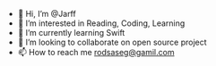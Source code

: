 - 👋 Hi, I’m @Jarff
- 👀 I’m interested in Reading, Coding, Learning
- 🌱 I’m currently learning Swift
- 💞️ I’m looking to collaborate on open source project
- 📫 How to reach me rodsaseg@gamil.com

<!---
Jarff/Jarff is a ✨ special ✨ repository because its `README.md` (this file) appears on your GitHub profile.
You can click the Preview link to take a look at your changes.
--->
